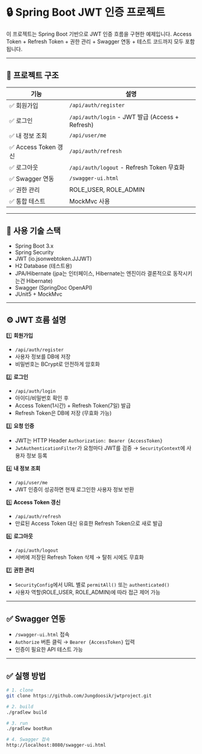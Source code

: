# 🔒 Spring Boot JWT 인증 프로젝트

이 프로젝트는 Spring Boot 기반으로 JWT 인증 흐름을 구현한 예제입니다.
Access Token + Refresh Token + 권한 관리 + Swagger 연동 + 테스트 코드까지 모두 포함됩니다.

---

## 📌 프로젝트 구조

| 기능 | 설명 |
|------|------|
| ✅ 회원가입 | `/api/auth/register` |
| ✅ 로그인 | `/api/auth/login` - JWT 발급 (Access + Refresh) |
| ✅ 내 정보 조회 | `/api/user/me` |
| ✅ Access Token 갱신 | `/api/auth/refresh` |
| ✅ 로그아웃 | `/api/auth/logout` - Refresh Token 무효화 |
| ✅ Swagger 연동 | `/swagger-ui.html` |
| ✅ 권한 관리 | ROLE_USER, ROLE_ADMIN |
| ✅ 통합 테스트 | MockMvc 사용 |

---

## 🧩 사용 기술 스택

- Spring Boot 3.x
- Spring Security
- JWT (io.jsonwebtoken.JJJWT)
- H2 Database (테스트용)
- JPA/Hibernate (jpa는 인터페이스, Hibernate는 엔진이라 결론적으로 동작시키는건 Hibernate)
- Swagger (SpringDoc OpenAPI)
- JUnit5 + MockMvc

---

## ⚙️ JWT 흐름 설명

1️⃣ **회원가입**
- `/api/auth/register`  
- 사용자 정보를 DB에 저장  
- 비밀번호는 BCrypt로 안전하게 암호화

2️⃣ **로그인**
- `/api/auth/login`
- 아이디/비밀번호 확인 후
- Access Token(1시간) + Refresh Token(7일) 발급
- Refresh Token은 DB에 저장 (무효화 가능)

3️⃣ **요청 인증**
- JWT는 HTTP Header `Authorization: Bearer {AccessToken}`
- `JwtAuthenticationFilter`가 요청마다 JWT를 검증 → `SecurityContext`에 사용자 정보 등록

4️⃣ **내 정보 조회**
- `/api/user/me`
- JWT 인증이 성공하면 현재 로그인한 사용자 정보 반환

5️⃣ **Access Token 갱신**
- `/api/auth/refresh`
- 만료된 Access Token 대신 유효한 Refresh Token으로 새로 발급

6️⃣ **로그아웃**
- `/api/auth/logout`
- 서버에 저장된 Refresh Token 삭제 → 탈취 시에도 무효화

7️⃣ **권한 관리**
- `SecurityConfig`에서 URL 별로 `permitAll()` 또는 `authenticated()`
- 사용자 역할(ROLE_USER, ROLE_ADMIN)에 따라 접근 제어 가능

---

## ✅ Swagger 연동

- `/swagger-ui.html` 접속  
- `Authorize` 버튼 클릭 → `Bearer {AccessToken}` 입력  
- 인증이 필요한 API 테스트 가능

---

## ✅ 실행 방법

```bash
# 1. clone
git clone https://github.com/Jungdoosik/jwtproject.git

# 2. build
./gradlew build

# 3. run
./gradlew bootRun

# 4. Swagger 접속
http://localhost:8080/swagger-ui.html
